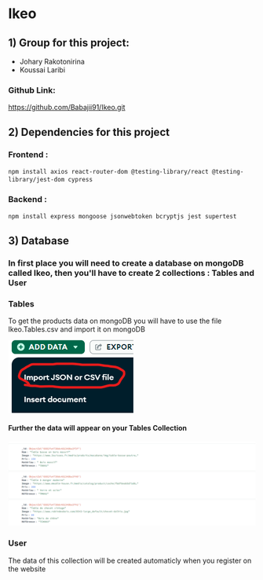 # Ikeo

## 1) Group for this project:
- Johary Rakotonirina
- Koussai Laribi

### Github Link:
https://github.com/Babajii91/Ikeo.git


## 2) Dependencies for this project 

### Frontend :
<pre><code>npm install axios react-router-dom @testing-library/react @testing-library/jest-dom cypress</code></pre>

### Backend : 

<pre><code>npm install express mongoose jsonwebtoken bcryptjs jest supertest</code></pre>

## 3) Database

### In first place you will need to create a database on mongoDB called Ikeo, then you'll have to create 2 collections : Tables and User

### Tables

To get the products data on mongoDB you will have to use the file Ikeo.Tables.csv and import it on mongoDB 

![Addata](images\screen1.png)
#### Further the data will appear on your Tables Collection
![newdata](images\screen3.png)


### User 

The data of this collection will be created automaticly when you register on the website 
